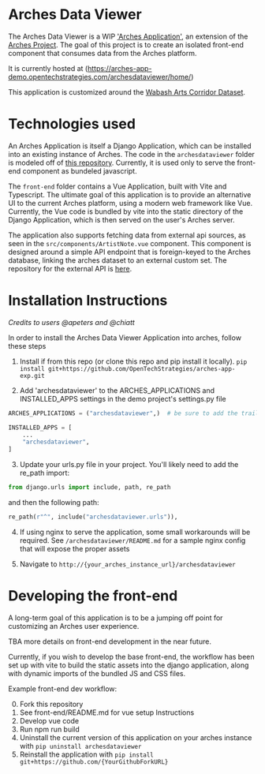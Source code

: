 # Arches Data Viewer
The Arches Data Viewer is a WIP ['Arches Application'](https://arches.readthedocs.io/en/stable/developing/extending/creating-apps/), an extension of the [Arches Project](https://www.archesproject.org/). The goal of this project is 
to create an isolated front-end component that consumes data from the Arches platform. 

It is currently hosted at (https://arches-app-demo.opentechstrategies.com/archesdataviewer/home/)

This application is customized around the [Wabash Arts Corridor Dataset](https://code.librehq.com/ots/arches/arches-demo-data).

# Technologies used
An Arches Application is itself a Django Application, which can be installed into an existing instance of Arches. 
The code in the ```archesdataviewer``` folder is modeled off of [this repository](https://github.com/chiatt/dashboard). Currently,
it is used only to serve the front-end component as bundeled javascript.

The ```front-end``` folder contains a Vue Application, built with Vite and Typescript. The ultimate goal of this application is to provide an alternative UI to the current Arches platform, using a modern web framework like Vue. Currently, the Vue code is bundled by vite into the static directory of the Django Application, which is then served on the user's Arches server.

The application also supports fetching data from external api sources, as seen in the `src/components/ArtistNote.vue` component. This component is designed around a simple API endpoint that is foreign-keyed to the Arches database, linking the arches dataset to an external custom set. The repository for the external API is [here](https://github.com/hminsky2002/archesAppRemoteServer).

# Installation Instructions
*Credits to users @apeters and @chiatt*

In order to install the Arches Data Viewer Application into arches, follow these steps

1. Install if from this repo (or clone this repo and pip install it locally).
   ```pip install git+https://github.com/OpenTechStrategies/arches-app-exp.git```

2. Add 'archesdataviewer' to the ARCHES_APPLICATIONS and INSTALLED_APPS settings in the demo project's settings.py file
```python
ARCHES_APPLICATIONS = ("archesdataviewer",)  # be sure to add the trailing comma!

INSTALLED_APPS = [
    ...
    "archesdataviewer",
]
```
3. Update your urls.py file in your project. You'll likely need to add the re_path import:
```python
from django.urls import include, path, re_path
```
and then the following path:
```python
re_path(r"^", include("archesdataviewer.urls")),
```
4. If using nginx to serve the application, some small workarounds will be required. See `/archesdataviewer/README.md` for a sample nginx config that will expose the proper assets

5. Navigate to ```
 http://{your_arches_instance_url}/archesdataviewer ```

# Developing the front-end

A long-term goal of this application is to be a jumping off point for customizing an Arches user experience. 

TBA more details on front-end development in the near future.

Currently, if you wish to develop the base front-end, the workflow has been set up with vite to build the static assets into the django application, along with dynamic imports of the bundled JS and CSS files.

Example front-end dev workflow:

0. Fork this repository
1. See front-end/README.md for vue setup Instructions
2. Develop vue code
3. Run npm run build
4. Uninstall the current version of this application on your arches instance with 
```pip uninstall archesdataviewer```
1. Reinstall the application with ```pip install git+https://github.com/{YourGithubForkURL}```
